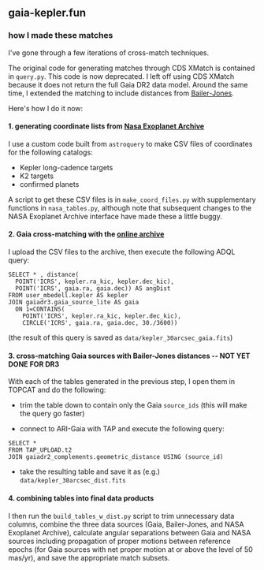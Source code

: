 ## gaia-kepler.fun

### how I made these matches

I've gone through a few iterations of cross-match techniques.

The original code for generating matches through CDS XMatch is contained in `query.py`. This code is now deprecated. I left off using CDS XMatch because it does not return the full Gaia DR2 data model. Around the same time, I extended the matching to include distances from [Bailer-Jones](https://arxiv.org/abs/1804.10121).

Here's how I do it now:

#### 1. generating coordinate lists from [Nasa Exoplanet Archive](https://exoplanetarchive.ipac.caltech.edu/)

I use a custom code built from `astroquery` to make CSV files of coordinates for the following catalogs:

- Kepler long-cadence targets
- K2 targets
- confirmed planets

A script to get these CSV files is in `make_coord_files.py` with supplementary functions in `nasa_tables.py`, although note that subsequent changes to the NASA Exoplanet Archive interface have made these a little buggy.

#### 2. Gaia cross-matching with the [online archive](http://gea.esac.esa.int/archive/)

I upload the CSV files to the archive, then execute the following ADQL query:
```
SELECT * , distance(
  POINT('ICRS', kepler.ra_kic, kepler.dec_kic),
  POINT('ICRS', gaia.ra, gaia.dec)) AS angDist
FROM user_mbedell.kepler AS kepler
JOIN gaiadr3.gaia_source_lite AS gaia
  ON 1=CONTAINS(
    POINT('ICRS', kepler.ra_kic, kepler.dec_kic),
    CIRCLE('ICRS', gaia.ra, gaia.dec, 30./3600))
```
(the result of this query is saved as `data/kepler_30arcsec_gaia.fits`)

#### 3. cross-matching Gaia sources with Bailer-Jones distances -- NOT YET DONE FOR DR3

With each of the tables generated in the previous step, I open them in TOPCAT and do the following:

- trim the table down to contain only the Gaia `source_ids` (this will make the query go faster)

- connect to ARI-Gaia with TAP and execute the following query:
```
SELECT *
FROM TAP_UPLOAD.t2
JOIN gaiadr2_complements.geometric_distance USING (source_id)
```

- take the resulting table and save it as (e.g.) `data/kepler_30arcsec_dist.fits`

#### 4. combining tables into final data products

I then run the `build_tables_w_dist.py` script to trim unnecessary data columns, combine the three data sources (Gaia, Bailer-Jones, and NASA Exoplanet Archive), calculate angular separations between Gaia and NASA sources including propagation of proper motions between reference epochs (for Gaia sources with net proper motion at or above the level of 50 mas/yr), and save the appropriate match subsets.